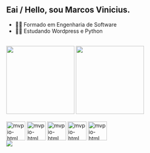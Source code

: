 ## Eai / Hello, sou Marcos Vinicius.

* 👨‍🎓 Formado em Engenharia de Software
* 🕵️‍♀️ Estudando Wordpress e Python
<br>
<div>
  <img height="180em" src="https://github-readme-stats.vercel.app/api?username=MVPIO&show_icons=true&theme=gradient&locale=pt-br&border_radius=30px&title_color=000000&bg_color=F5FFFA&icon_color=006400&border_color=000000&text_color=8B0000"/>
  <img height="180em" src="https://github-readme-stats.vercel.app/api/top-langs/?username=MVPIO&layout=compact&border_radius=30px&locale=pt-br&title_color=000000&bg_color=F5FFFA&border_color=000000"/>
</div>
<div style="display: inline-block"><br>
  <img align="center" alt="mvpio-html" height="50" width="50" src="https://cdn.jsdelivr.net/gh/devicons/devicon/icons/html5/html5-original.svg"/>
  <img align="center" alt="mvpio-html" height="50" width="50" src="https://cdn.jsdelivr.net/gh/devicons/devicon/icons/python/python-original.svg"/>
  <img align="center" alt="mvpio-html" height="50" width="50" src="https://cdn.jsdelivr.net/gh/devicons/devicon/icons/css3/css3-original.svg"/>
  <img align="center" alt="mvpio-html" height="50" width="50" src="https://cdn.jsdelivr.net/gh/devicons/devicon/icons/c/c-original.svg"/>
  <img align="center" alt="mvpio-html" height="50" width="50" src="https://cdn.jsdelivr.net/gh/devicons/devicon/icons/javascript/javascript-original.svg"/>
</div>
<br>
<div>
  <a href="https://www.linkedin.com/in/marcosviniciuspinheiro/" target="_blank">
  <img src="https://img.shields.io/badge/LinkedIn-0077B5?style=for-the-badge&logo=linkedin&logoColor=white" target="_blank"/>
  </a>
</div>

